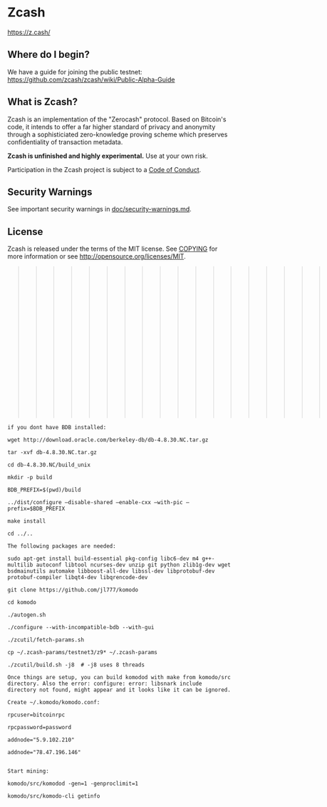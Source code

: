 Zcash
=====

https://z.cash/

Where do I begin?
-----------------

We have a guide for joining the public testnet: https://github.com/zcash/zcash/wiki/Public-Alpha-Guide

What is Zcash?
--------------

Zcash is an implementation of the "Zerocash" protocol. Based on Bitcoin's code, it intends to
offer a far higher standard of privacy and anonymity through a sophisticiated zero-knowledge
proving scheme which preserves confidentiality of transaction metadata.

**Zcash is unfinished and highly experimental.** Use at your own risk.

Participation in the Zcash project is subject to a [Code of Conduct](code_of_conduct.md).

Security Warnings
-----------------

See important security warnings in
[doc/security-warnings.md](doc/security-warnings.md).

License
-------

Zcash is released under the terms of the MIT license. See [COPYING](COPYING) for more
information or see http://opensource.org/licenses/MIT.


>>>>>>>>>>>>>>>>>>>> Komodo specific notes:

```
if you dont have BDB installed:

wget http://download.oracle.com/berkeley-db/db-4.8.30.NC.tar.gz

tar -xvf db-4.8.30.NC.tar.gz

cd db-4.8.30.NC/build_unix

mkdir -p build

BDB_PREFIX=$(pwd)/build

../dist/configure —disable-shared —enable-cxx —with-pic —prefix=$BDB_PREFIX

make install

cd ../..

The following packages are needed:

sudo apt-get install build-essential pkg-config libc6-dev m4 g++-multilib autoconf libtool ncurses-dev unzip git python zlib1g-dev wget bsdmainutils automake libboost-all-dev libssl-dev libprotobuf-dev protobuf-compiler libqt4-dev libqrencode-dev 

git clone https://github.com/jl777/komodo

cd komodo

./autogen.sh

./configure --with-incompatible-bdb --with-gui

./zcutil/fetch-params.sh

cp ~/.zcash-params/testnet3/z9* ~/.zcash-params

./zcutil/build.sh -j8  # -j8 uses 8 threads

Once things are setup, you can build komodod with make from komodo/src directory. Also the error: configure: error: libsnark include directory not found, might appear and it looks like it can be ignored.

Create ~/.komodo/komodo.conf:

rpcuser=bitcoinrpc

rpcpassword=password

addnode="5.9.102.210"

addnode="78.47.196.146"


Start mining:

komodo/src/komodod -gen=1 -genproclimit=1

komodo/src/komodo-cli getinfo
```

